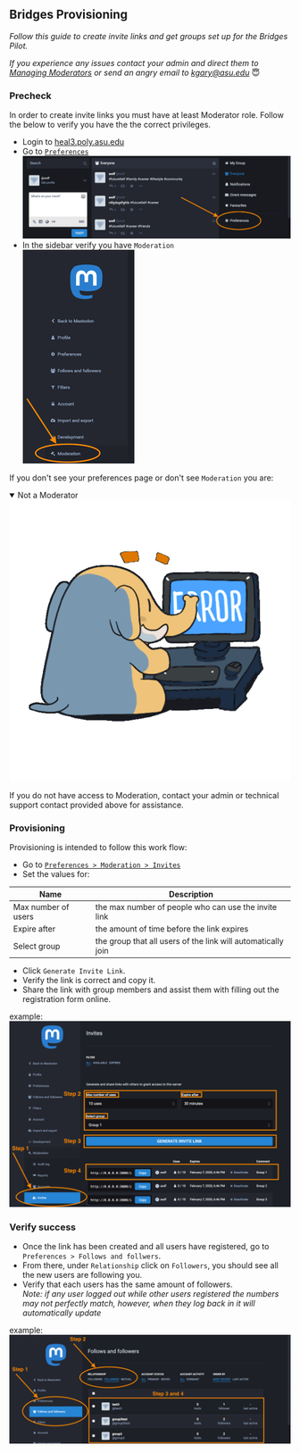 ## Bridges Provisioning

_Follow this guide to create invite links and get groups set up for the Bridges Pilot._

_If you experience any issues contact your admin and direct them to [Managing Moderators](./manageModerators.md) or send an angry email to [kgary@asu.edu](mailto:kgary@asu.edu)_ 😇

### Precheck

In order to create invite links you must have at least Moderator role. Follow the below to verify you have the the correct privileges. 

* Login to [heal3.poly.asu.edu](https://heal3.poly.asu.edu) 
* Go to [`Preferences`](https://heal3.poly.asu.edu/admin/invites) ![preferences](./img/preferences_walkthrough.png)
* In the sidebar verify you have `Moderation`\
  ![moderation_tab](./img/moderation_provisioning.png)
  
If you don't see your preferences page or don't see `Moderation` you are: 
<details open>
  <summary>Not a Moderator</summary>
  <img src="./img/provision_priv_oops.gif" alt="baby_rage"/>
</details>

  If you do not have access to Moderation, contact your admin or technical support contact provided above for assistance.    
### Provisioning 

Provisioning is intended to follow this work flow:

- Go to [`Preferences > Moderation > Invites` ](https://heal3.poly.asu.edu/admin/invites)
- Set the values for:

| Name  | Description  |   
|---|---|
| Max number of users  | the max number of people who can use the invite link  |
| Expire after | the amount of time before the link expires  |
| Select group | the group that all users of the link will automatically join | 

- Click `Generate Invite Link`.
- Verify the link is correct and copy it. 
- Share the link with group members and assist them with filling out the registration form online.

example: ![generate_link](./img/generate_link.png)

### Verify success

- Once the link has been created and all users have registered, go to `Preferences > Follows and follwers`.
- From there, under `Relationship` click on `Followers`, you should see all the new users are following you.
- Verify that each users has the same amount of followers.  
 _Note: if any user logged out while other users registered the numbers may not perfectly match, however, when they log back in it will automatically update_ 

example: ![verify_success](./img/verify_provision.png) 

